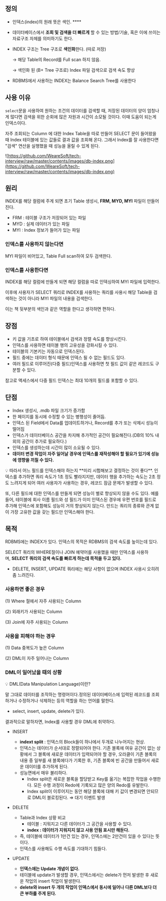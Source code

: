 ## 정의

- 인덱스(index)의 원래 뜻은 색인. ****
- 데이터베이스에서 **조회 및 검색을 더 빠르게** 할 수 있는 방법/기술, 혹은 이에 쓰이는 자료구조 자체를 의미하기도 한다.
- INDEX 구조는 Tree 구조로 **색인화**한다. (따로 저장)

  → 해당 Table의 Record를 Full scan 하지 않음.

  → 색인화 된 (B+ Tree 구조로) Index 파일 검색으로 검색 속도 향상

- RDBMS에서 사용하는 INDEX는 Balance Search Tree를 사용한다

## 사용 이유

`select`문을 사용하여 원하는 조건의 데이터를 검색할 때, 저장된 데이터의 양이 엄청나게 많다면 검색을 위한 순회에 많은 자원과 시간이 소모될 것이다. 이때 도움이 되는게 인덱스이다.

자주 조회되는 Column 에 대한 Index Table을 따로 만들어 SELECT 문이 들어왔을 때 Index 테이블에 있는 값들로 결과 값을 조회해 온다. 그래서 Index를 잘 사용한다면 "검색" 연산을 실행했을 때 성능을 올릴 수 있게 된다.

![https://github.com/WeareSoft/tech-interview/raw/master/contents/images/db-index.png](https://github.com/WeareSoft/tech-interview/raw/master/contents/images/db-index.png)

## 원리

INDEX를 해당 컬럼에 주게 되면 초기 Table 생성시, **FRM, MYD, MYI** 파일이 만들어진다.

- FRM : 테이블 구조가 저장되어 있는 파일
- MYD : 실제 데이터가 있는 파일
- MYI : Index 정보가 들어가 있는 파일

### 인덱스를 사용하지 않는다면

MYI 파일이 비어있고, Table Full scan하여 모두 검색한다.

### 인덱스를 사용한다면

INDEX를 해당 컬럼에 만들게 되면 해당 컬럼을 따로 인덱싱하여 MYI 파일에 입력한다.

이후에 사용자가 SELECT 쿼리로 INDEX를 사용하는 쿼리를 사용시 해당 Table을 검색하는 것이 아니라 MYI 파일의 내용을 검색한다.

이는 책 뒷부분의 색인과 같은 역할을 한다고 생각하면 편하다.

## 장점

- 키 값을 기초로 하여 테이블에서 검색과 정렬 속도를 향상시킨다.
- 인덱스를 사용하면 테이블 행의 고유성을 강화시킬 수 있다.
- 테이블의 기본키는 자동으로 인덱스된다.
- 필드 중에는 데이터 형식 때문에 인덱스 될 수 없는 필드도 있다.
- 여러 필드로 이루어진(다중 필드)인덱스를 사용하면 첫 필드 값이 같은 레코드도 구분할 수 있다.

참고로 액세스에서 다중 필드 인덱스는 최대 10개의 필드를 포함할 수 있다.

## 단점

- Index 생성시, .mdb 파일 크기가 증가함
- 한 페이지를 동시에 수정할 수 있는 병행성이 줄어듬.
- 인덱스 된 Field에서 Data를 업데이트하거나, Record를 추가 또는 삭제시 성능이 떨어짐
- 인덱스가 데이터베이스 공간을 차지해 추가적인 공간이 필요해진다.(DB의 10% 내외의 공간이 추가로 필요하다.)
- 인덱스를 생성하는데 시간이 많이 소요될 수 있다.
- **데이터 변경 작업이 자주 일어날 경우에 인덱스를 재작성해야 할 필요가 있기에 성능에 영향을 끼칠 수 있다.**

<aside>
💡 따라서 어느 필드를 인덱스해야 하는지 **미리 시험해보고 결정하는 것이 좋다**. 인덱스를 추가하면 쿼리 속도가 1초 정도 빨라지지만, 데이터 행을 추가하는 속도는 2초 정도 느려지게 되어 여러 사용자가 사용하는 경우, 레코드 잠금 문제가 발생할 수 있다.

또, 다른 필드에 대한 인덱스를 만들게 되면 성능이 별로 향상되지 않을 수도 있다. 예를 들어, 테이블에 회사 이름 필드와 성 필드가 이미 인덱스된 경우에 우편 번호를 필드로 추가해 인덱스에 포함해도 성능이 거의 향상되지 않는다. 만드는 쿼리의 종류와 관계 없이 가장 고유한 값을 갖는 필드만 인덱스해야 한다.

</aside>

## 목적

RDBMS에는 INDEX가 있다. 인덱스의 목적은 RDBMS의 검색 속도를 높이는데 있다.

SELECT 쿼리의 WHERE절이나 JOIN 예약어를 사용했을 때만 인덱스를 사용하며, **SELECT 쿼리의 검색 속도를 빠르게 하는데 목적을 두고 있다.**

- DELETE, INSERT, UPDATE 쿼리에는 해당 사항이 없으며 INDEX 사용시 오히려 좀 느려진다.

### **사용하면 좋은 경우**

(1) Where 절에서 자주 사용되는 Column

(2) 외래키가 사용되는 Column

(3) Join에 자주 사용되는 Column

### **사용을 피해야 하는 경우**

(1) Data 중복도가 높은 Column

(2) DML이 자주 일어나는 Column

### DML이 일어났을 때의 상황

<aside>
💡 DML(Data Manipulation Language)이란?

말 그대로 데이터를 조작하는 명령어이다.정의된 데이터베이스에 입력된 레코드를 조회하거나 수정하거나 삭제하는 등의 역할을 하는 언어를 말한다.

- select, insert, update, delete가 있다.
</aside>

결과적으로 말하자면, Index를 사용할 경우 DML에 취약하다.

- INSERT
    - **indext split** : 인덱스의 Block들이 하나에서 두개로 나누어지는 현상.
    - 인덱스는 데이터가 순서대로 정렬되어야 한다. 기존 블록에 여유 공간이 없는 상황에서 그 블록에 새로운 데이터가 입력되어야 할 경우, 오라클이 기존 블록의 내용 중 일부를 새 블록에다가 기록한 후, 기존 블록에 빈 공간을 만들어서 새로운 데이터를 추가하게 된다.
    - 성능면에서 매우 불리하다.
        - Index split은 새로운 블록을 할당받고 Key를 옮기는 복잡한 작업을 수행한다. 모든 수행 과정이 Redo에 기록되고 많은 양의 Redo를 유발한다.
        - Index split이 이루어지는 동안 해당 블록에 대해 키 값이 변경되면 안되므로 DML이 블로킹된다. ⇒ 대기 이벤트 발생
- DELETE
    - Table과 Index 상황 비교
        - 테이블 :  지워지고 다른 데이터가 그 공간을 사용할 수 있다.
        - **index : 데이터가 지워지지 않고 사용 안됨 표시만 해둔다.**
    - 즉, 테이블에 데이터가 1만건 있는 경우, 인덱스에는 2만건이 있을 수 있다는 뜻이다.
    - 인덱스를 사용해도 수행 속도를 기대하기 힘들다.

- UPDATE
    - **인덱스에는 Update 개념이 없다.**
    - 테이블에 update가 발생할 경우, 인덱스에서는 delete가 먼저 발생한 후 새로운 작업의 insert 작업이 발생한다.
    - **delete와 insert 두 개의 작업이 인덱스에서 동시에 일어나 다른 DML보다 더 큰 부하를 주게 된다.**